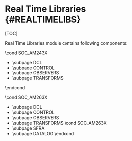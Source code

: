 # Real Time Libraries {#REALTIMELIBS}

[TOC]

Real Time Libraries module contains following components:

\cond SOC_AM243X

- \subpage DCL
- \subpage CONTROL
- \subpage OBSERVERS
- \subpage TRANSFORMS
  
\endcond

\cond SOC_AM263X

- \subpage DCL
- \subpage CONTROL
- \subpage OBSERVERS
- \subpage TRANSFORMS
\cond SOC_AM263X
- \subpage SFRA
- \subpage DATALOG
\endcond

